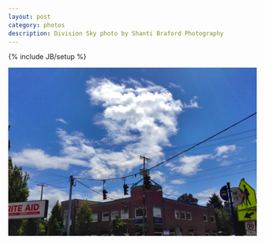 ```yaml
---
layout: post
category: photos
description: Division Sky photo by Shanti Braford Photography
---
```

{% include JB/setup %}

<a href="/photos/around_town_-_portland,_oregon/division_sky.jpg" title="Division Sky"><img src="/photos/around_town_-_portland,_oregon/division_sky.jpg" alt="Division Sky" /></a>

